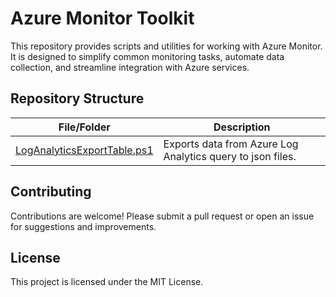 # Azure Monitor Toolkit

This repository provides scripts and utilities for working with Azure Monitor. It is designed to simplify common monitoring tasks, automate data collection, and streamline integration with Azure services.

## Repository Structure

| File/Folder                                             | Description                                                |
| ------------------------------------------------------- | ---------------------------------------------------------- |
| [LogAnalyticsExportTable.ps1](LogAnalyticsExportTable/ReadMe.md) | Exports data from Azure Log Analytics query to json files. |

## Contributing

Contributions are welcome! Please submit a pull request or open an issue for suggestions and improvements.

## License

This project is licensed under the MIT License.

